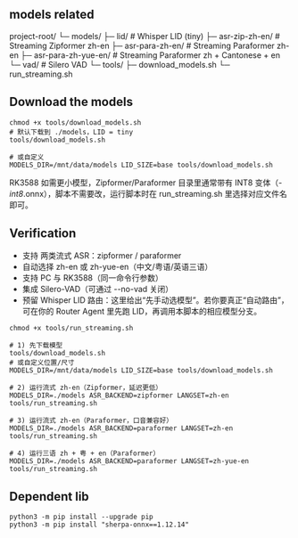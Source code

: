 
## models related

project-root/
└─ models/
   ├─ lid/                                 # Whisper LID (tiny)
   ├─ asr-zip-zh-en/                       # Streaming Zipformer zh-en
   ├─ asr-para-zh-en/                      # Streaming Paraformer zh-en
   ├─ asr-para-zh-yue-en/                  # Streaming Paraformer zh + Cantonese + en
   └─ vad/                                 # Silero VAD
└─ tools/
   ├─ download_models.sh
   └─ run_streaming.sh


## Download the models

```
chmod +x tools/download_models.sh
# 默认下载到 ./models，LID = tiny
tools/download_models.sh

# 或自定义
MODELS_DIR=/mnt/data/models LID_SIZE=base tools/download_models.sh

```
RK3588 如需更小模型，Zipformer/Paraformer 目录里通常带有 INT8 变体（*-int8*.onnx），脚本不需要改，运行脚本时在 run_streaming.sh 里选择对应文件名即可。

## Verification

* 支持 两类流式 ASR：zipformer / paraformer
* 自动选择 zh-en 或 zh-yue-en（中文/粤语/英语三语）
* 支持 PC 与 RK3588（同一命令行参数）
* 集成 Silero-VAD（可通过 --no-vad 关闭）
* 预留 Whisper LID 路由：这里给出“先手动选模型”。若你要真正“自动路由”，可在你的 Router Agent 里先跑 LID，再调用本脚本的相应模型分支。


```
chmod +x tools/run_streaming.sh

# 1) 先下载模型
tools/download_models.sh
# 或自定义位置/尺寸
MODELS_DIR=/mnt/data/models LID_SIZE=base tools/download_models.sh

# 2) 运行流式 zh-en（Zipformer，延迟更低）
MODELS_DIR=./models ASR_BACKEND=zipformer LANGSET=zh-en tools/run_streaming.sh

# 3) 运行流式 zh-en（Paraformer，口音兼容好）
MODELS_DIR=./models ASR_BACKEND=paraformer LANGSET=zh-en tools/run_streaming.sh

# 4) 运行三语 zh + 粤 + en（Paraformer）
MODELS_DIR=./models ASR_BACKEND=paraformer LANGSET=zh-yue-en tools/run_streaming.sh

```


## Dependent lib

```
python3 -m pip install --upgrade pip
python3 -m pip install "sherpa-onnx==1.12.14"

```